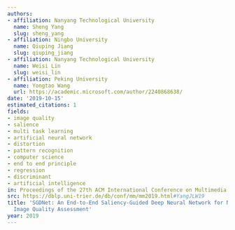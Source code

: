 ```yaml
---
authors:
- affiliation: Nanyang Technological University
  name: Sheng Yang
  slug: sheng_yang
- affiliation: Ningbo University
  name: Qiuping Jiang
  slug: qiuping_jiang
- affiliation: Nanyang Technological University
  name: Weisi Lin
  slug: weisi_lin
- affiliation: Peking University
  name: Yongtao Wang
  url: https://academic.microsoft.com/author/2240868638/
date: '2019-10-15'
estimated_citations: 1
fields:
- image quality
- salience
- multi task learning
- artificial neural network
- distortion
- pattern recognition
- computer science
- end to end principle
- regression
- discriminant
- artificial intelligence
in: Proceedings of the 27th ACM International Conference on Multimedia
src: https://dblp.uni-trier.de/db/conf/mm/mm2019.html#YangJLW19
title: 'SGDNet: An End-to-End Saliency-Guided Deep Neural Network for No-Reference
  Image Quality Assessment'
year: 2019
---
```

